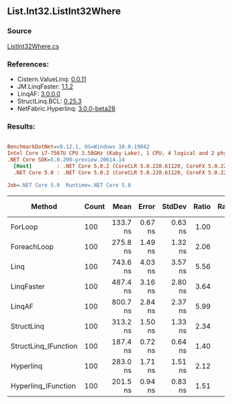 ﻿## List.Int32.ListInt32Where

### Source
[ListInt32Where.cs](../LinqBenchmarks/List/Int32/ListInt32Where.cs)

### References:
- Cistern.ValueLinq: [0.0.11](https://www.nuget.org/packages/Cistern.ValueLinq/0.0.11)
- JM.LinqFaster: [1.1.2](https://www.nuget.org/packages/JM.LinqFaster/1.1.2)
- LinqAF: [3.0.0.0](https://www.nuget.org/packages/LinqAF/3.0.0.0)
- StructLinq.BCL: [0.25.3](https://www.nuget.org/packages/StructLinq.BCL/0.25.3)
- NetFabric.Hyperlinq: [3.0.0-beta28](https://www.nuget.org/packages/NetFabric.Hyperlinq/3.0.0-beta28)

### Results:
``` ini

BenchmarkDotNet=v0.12.1, OS=Windows 10.0.19042
Intel Core i7-7567U CPU 3.50GHz (Kaby Lake), 1 CPU, 4 logical and 2 physical cores
.NET Core SDK=5.0.200-preview.20614.14
  [Host]        : .NET Core 5.0.2 (CoreCLR 5.0.220.61120, CoreFX 5.0.220.61120), X64 RyuJIT
  .NET Core 5.0 : .NET Core 5.0.2 (CoreCLR 5.0.220.61120, CoreFX 5.0.220.61120), X64 RyuJIT

Job=.NET Core 5.0  Runtime=.NET Core 5.0  

```
|               Method | Count |     Mean |   Error |  StdDev | Ratio | RatioSD |  Gen 0 | Gen 1 | Gen 2 | Allocated |
|--------------------- |------ |---------:|--------:|--------:|------:|--------:|-------:|------:|------:|----------:|
|              ForLoop |   100 | 133.7 ns | 0.67 ns | 0.63 ns |  1.00 |    0.00 |      - |     - |     - |         - |
|          ForeachLoop |   100 | 275.8 ns | 1.49 ns | 1.32 ns |  2.06 |    0.02 |      - |     - |     - |         - |
|                 Linq |   100 | 743.6 ns | 4.03 ns | 3.57 ns |  5.56 |    0.02 | 0.0343 |     - |     - |      72 B |
|           LinqFaster |   100 | 487.4 ns | 3.16 ns | 2.80 ns |  3.64 |    0.03 | 0.3090 |     - |     - |     648 B |
|               LinqAF |   100 | 800.7 ns | 2.84 ns | 2.37 ns |  5.99 |    0.04 |      - |     - |     - |         - |
|           StructLinq |   100 | 313.2 ns | 1.50 ns | 1.33 ns |  2.34 |    0.02 | 0.0153 |     - |     - |      32 B |
| StructLinq_IFunction |   100 | 187.4 ns | 0.72 ns | 0.64 ns |  1.40 |    0.01 |      - |     - |     - |         - |
|            Hyperlinq |   100 | 283.0 ns | 1.71 ns | 1.51 ns |  2.12 |    0.02 |      - |     - |     - |         - |
|  Hyperlinq_IFunction |   100 | 201.5 ns | 0.94 ns | 0.83 ns |  1.51 |    0.01 |      - |     - |     - |         - |
